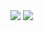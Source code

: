 <img src="https://github-readme-stats.vercel.app/api/?username=catmaster1010&theme=gruvbox"/>
<img src="https://komarev.com/ghpvc/?username=catmaster1010&color=282828&style=for-the-badge"/>

